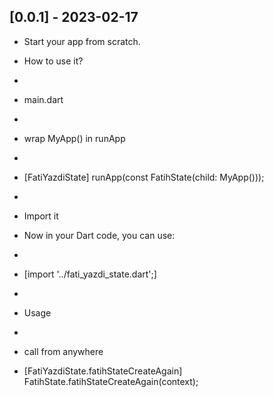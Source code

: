 ## [0.0.1] - 2023-02-17

* Start your app from scratch.

* How to use it?
* 
* main.dart
*  
* wrap MyApp() in runApp
*  
* [FatiYazdiState] runApp(const FatihState(child: MyApp()));
*  
* Import it
* Now in your Dart code, you can use:
*  
* [import '../fati_yazdi_state.dart';]
*  
* Usage
*  
* call from anywhere
* [FatiYazdiState.fatihStateCreateAgain] FatihState.fatihStateCreateAgain(context);

